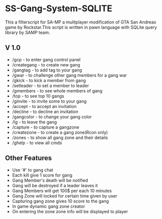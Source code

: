 # SS-Gang-System-SQLITE

This a filterscript for SA-MP a mulitplayer modification of GTA San Andreas game by Rockstar.This script is written in pawn language with SQLite query library by SAMP team.

## V 1.0

*   /gcp        - to enter gang control panel
*   /creategang - to create new gang
*   /gangtag    - to add tag to your gang
*   /gwar       - to challenge other gang members for a gang war
*   /gkick      - to kick a member from gang
*   /setleader  - to set a member to leader
*   /gmembers   - to see whole members of gang
*   /top        - to see top 10 gangs
*   /ginvite    - to invite some to your gang
*   /accept     - to accept an invitation
*   /decline    - to decline an invitation
*   /gangcolor  - to change your gang color
*   /lg         - to leave the gang
*   /capture    - to capture a gangzone
*   /createzone - to create a gang zone(Rcon only)
*   /zones      - to show all gang zone and their details
*   /ghelp      - to view all cmds

## Other Features

* Use '#' to gang chat
* Each kill give 1 score for gang
* Gang Member's death will be notified
* Gang will be destroyed if a leader leaves it
* Gang Members will get 100$ per each 10 minutes
* Gang Zone will locked for certain time given by user
* Capturing gang zone gives 10 score to the gang
* In game dynamic gang zone creator
* On entering the zone zone info will be displayed to player
